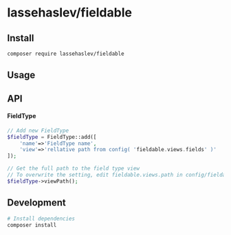 # lassehaslev/fieldable

## Install
``` bash
composer require lassehaslev/fieldable
```

## Usage
## API
#### FieldType
``` php
// Add new FieldType
$fieldType = FieldType::add([
    'name'=>'FieldType name',
    'view'=>'rellative path from config( 'fieldable.views.fields' )'
]);

// Get the full path to the field type view
// To overwrite the setting, edit fieldable.views.path in config/fieldable.php
$fieldType->viewPath();
```

## Development
``` bash
# Install dependencies
composer install
```
